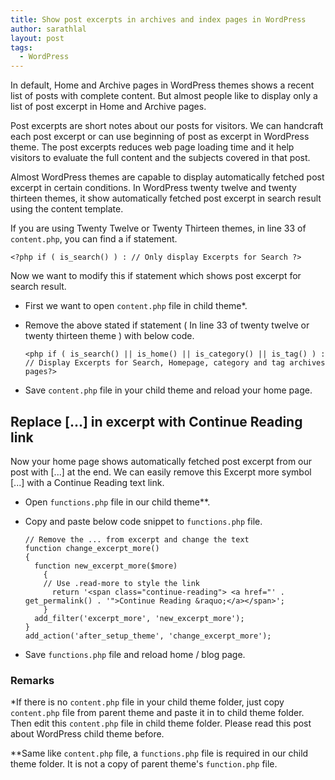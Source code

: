 ```yaml
---
title: Show post excerpts in archives and index pages in WordPress
author: sarathlal
layout: post
tags:
  - WordPress
---
```


In default, Home and Archive pages in WordPress themes shows a recent list of posts with complete content. But almost people like to display only a list of post excerpt in Home and Archive pages.

Post excerpts are short notes about our posts for visitors. We can handcraft each post excerpt or can use beginning of post as excerpt in WordPress theme. The post excerpts reduces web page loading time and it help visitors to evaluate the full content and the subjects covered in that post.

Almost WordPress themes are capable to display automatically fetched post excerpt in certain conditions. In WordPress twenty twelve and twenty thirteen themes, it show automatically fetched post excerpt in search result using the content template.

If you are using Twenty Twelve or Twenty Thirteen themes, in line 33 of `content.php`, you can find a if statement.

	<?php if ( is_search() ) : // Only display Excerpts for Search ?>

Now we want to modify this if statement which shows post excerpt for search result.

*   First we want to open `content.php` file in child theme*.
*   Remove the above stated if statement ( In line 33 of twenty twelve or twenty thirteen theme ) with below code.

		<php if ( is_search() || is_home() || is_category() || is_tag() ) : // Display Excerpts for Search, Homepage, category and tag archives pages?>

*   Save `content.php` file in your child theme and reload your home page.

##  Replace [...] in excerpt with Continue Reading link

Now your home page shows automatically fetched post excerpt from our post with [...] at the end. We can easily remove this Excerpt more symbol [...] with a Continue Reading text link.

*   Open `functions.php` file in our child theme**.
*   Copy and paste below code snippet to `functions.php` file.

		// Remove the ... from excerpt and change the text
		function change_excerpt_more()
		{
		  function new_excerpt_more($more)
			{
			// Use .read-more to style the link
			  return '<span class="continue-reading"> <a href="' . get_permalink() . '">Continue Reading &raquo;</a></span>';
			}
		  add_filter('excerpt_more', 'new_excerpt_more');
		}
		add_action('after_setup_theme', 'change_excerpt_more');

*   Save `functions.php` file and reload home / blog page.

###  Remarks

<note> *If there is no `content.php` file in your child theme folder, just copy `content.php` file from parent theme and paste it in to child theme folder. Then edit this `content.php` file in child theme folder. Please read this post about WordPress child theme before.

**Same like `content.php` file, a `functions.php` file is required in our child theme folder. It is not a copy of parent theme's `function.php` file. </note>
